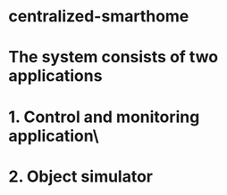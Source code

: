 # centralized-smarthome
# The system consists of two applications
# 1. Control and monitoring application\
# 2. Object simulator
